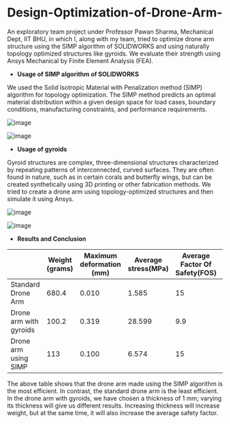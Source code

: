 # Design-Optimization-of-Drone-Arm-

An exploratory team project under Professor Pawan Sharma, Mechanical Dept, IIT BHU, in which I, along with my team, tried to optimize drone arm structure using the SIMP algorithm of SOLIDWORKS and using naturally topology optimized structures like gyroids. We evaluate their strength using Ansys Mechanical by Finite Element Analysis (FEA).

* **Usage of SIMP algorithm of SOLIDWORKS**

We used the Solid Isotropic Material with Penalization method (SIMP) algorithm  for topology optimization. The SIMP method predicts an optimal material distribution within a given design space for load cases, boundary conditions, manufacturing constraints, and performance requirements.

![image](https://github.com/nk-16/Design-Optimization-of-Drone-Arm-/assets/128499808/2a9e6ebb-6828-448e-8786-3f87d1da91b7)

![image](https://github.com/nk-16/Design-Optimization-of-Drone-Arm-/assets/128499808/d5b1de16-c0aa-415f-8521-14036cb4aa32)

* **Usage of gyroids**

Gyroid structures are complex, three-dimensional structures characterized by repeating patterns of interconnected, curved surfaces. They are often found in nature, such as in certain corals and butterfly wings, but can be created synthetically using 3D printing or other fabrication methods. We tried to create a drone arm using topology-optimized structures and then simulate it using Ansys.

![image](https://github.com/nk-16/Design-Optimization-of-Drone-Arm-/assets/128499808/0211ec11-6773-4f34-964e-337320b94b2f)

![image](https://github.com/nk-16/Design-Optimization-of-Drone-Arm-/assets/128499808/77ab9dfe-8a93-4512-a921-42655fe3a2a5)

* **Results and Conclusion**
  
|                                 | Weight (grams) | Maximum deformation (mm)| Average stress(MPa) | Average Factor Of Safety(FOS) | FOS/Weight (grams)^-1 |
|---------------------------------|----------------|-------------------------|---------------------| ------------------------------|-----------------------|
|        Standard Drone Arm       |     680.4      |         0.010           |        1.585        |               15              |          0.022        |
|      Drone arm with gyroids     |     100.2      |         0.319           |        28.599       |               9.9             |          0.098        |
|       Drone arm using SIMP      |     113        |         0.100           |        6.574        |               15              |          0.133        |

The above table shows that the drone arm made using the SIMP algorithm is the most efficient. In contrast, the standard drone arm is the least efficient. In the drone arm with gyroids, we have chosen a thickness of 1 mm; varying its thickness will give us different results. Increasing thickness will increase weight, but
at the same time, it will also increase the average safety factor.

